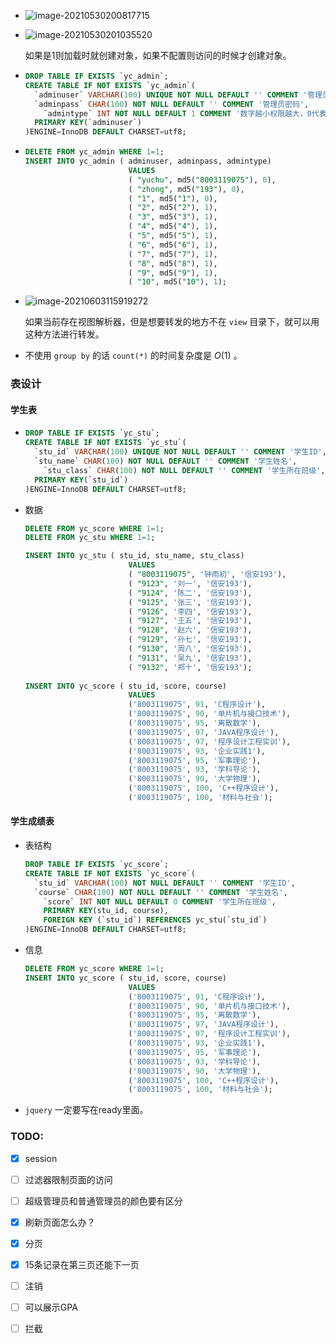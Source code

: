 + ![image-20210530200817715](C:\Users\雨初\AppData\Roaming\Typora\typora-user-images\image-20210530200817715.png)

+ ![image-20210530201035520](C:\Users\雨初\AppData\Roaming\Typora\typora-user-images\image-20210530201035520.png)

  如果是1则加载时就创建对象，如果不配置则访问的时候才创建对象。
  
+ ```sql
  DROP TABLE IF EXISTS `yc_admin`;
  CREATE TABLE IF NOT EXISTS `yc_admin`(
  	`adminuser` VARCHAR(100) UNIQUE NOT NULL DEFAULT '' COMMENT '管理员账号',
  	`adminpass` CHAR(100) NOT NULL DEFAULT '' COMMENT '管理员密码',
      `admintype` INT NOT NULL DEFAULT 1 COMMENT '数字越小权限越大，0代表超级管理员',
  	PRIMARY KEY(`adminuser`)
  )ENGINE=InnoDB DEFAULT CHARSET=utf8;
  ```

+ ```sql
  DELETE FROM yc_admin WHERE 1=1;
  INSERT INTO yc_admin ( adminuser, adminpass, admintype)
                         VALUES
                         ( "yuchu", md5("8003119075"), 0),
                         ( "zhong", md5("193"), 0),
                         ( "1", md5("1"), 0),
                         ( "2", md5("2"), 1),
                         ( "3", md5("3"), 1),
                         ( "4", md5("4"), 1),
                         ( "5", md5("5"), 1),
                         ( "6", md5("6"), 1),
                         ( "7", md5("7"), 1),
                         ( "8", md5("8"), 1),
                         ( "9", md5("9"), 1),
                         ( "10", md5("10"), 1);
  ```

+ ![image-20210603115919272](https://cdn.jsdelivr.net/gh/smallzhong/new-picgo-pic-bed@master//image-20210603115919272.png)

  如果当前存在视图解析器，但是想要转发的地方不在 `view` 目录下，就可以用这种方法进行转发。

+ 不使用 `group by` 的话 `count(*)` 的时间复杂度是 $O(1)$ 。



### 表设计

#### 学生表

+ ```sql
  DROP TABLE IF EXISTS `yc_stu`;
  CREATE TABLE IF NOT EXISTS `yc_stu`(
  	`stu_id` VARCHAR(100) UNIQUE NOT NULL DEFAULT '' COMMENT '学生ID',
  	`stu_name` CHAR(100) NOT NULL DEFAULT '' COMMENT '学生姓名',
      `stu_class` CHAR(100) NOT NULL DEFAULT '' COMMENT '学生所在班级',
  	PRIMARY KEY(`stu_id`)
  )ENGINE=InnoDB DEFAULT CHARSET=utf8;
  ```

+ 数据

  ```sql
  DELETE FROM yc_score WHERE 1=1;
  DELETE FROM yc_stu WHERE 1=1;
  
  INSERT INTO yc_stu ( stu_id, stu_name, stu_class)
                         VALUES
                         ( "8003119075", '钟雨初', '信安193'),
                         ( "9123", '刘一', '信安193'),
                         ( "9124", '陈二', '信安193'),
                         ( "9125", '张三', '信安193'),
                         ( "9126", '李四', '信安193'),
                         ( "9127", '王五', '信安193'),
                         ( "9128", '赵六', '信安193'),
                         ( "9129", '孙七', '信安193'),
                         ( "9130", '周八', '信安193'),
                         ( "9131", '吴九', '信安193'),
                         ( "9132", '郑十', '信安193');
                         
  INSERT INTO yc_score ( stu_id, score, course)
                         VALUES
                         ('8003119075', 91, 'C程序设计'),
                         ('8003119075', 90, '单片机与接口技术'),
                         ('8003119075', 95, '离散数学'),
                         ('8003119075', 97, 'JAVA程序设计'),
                         ('8003119075', 97, '程序设计工程实训'),
                         ('8003119075', 93, '企业实践1'),
                         ('8003119075', 95, '军事理论'),
                         ('8003119075', 93, '学科导论'),
                         ('8003119075', 90, '大学物理'),
                         ('8003119075', 100, 'C++程序设计'),
                         ('8003119075', 100, '材料与社会');
  ```

#### 学生成绩表

+ 表结构

  ```sql
  DROP TABLE IF EXISTS `yc_score`;
  CREATE TABLE IF NOT EXISTS `yc_score`(
  	`stu_id` VARCHAR(100) NOT NULL DEFAULT '' COMMENT '学生ID',
  	`course` CHAR(100) NOT NULL DEFAULT '' COMMENT '学生姓名',
      `score` INT NOT NULL DEFAULT 0 COMMENT '学生所在班级',
      PRIMARY KEY(stu_id, course),
      FOREIGN KEY (`stu_id`) REFERENCES yc_stu(`stu_id`)
  )ENGINE=InnoDB DEFAULT CHARSET=utf8;
  ```

+ 信息

  ```sql
  DELETE FROM yc_score WHERE 1=1;
  INSERT INTO yc_score ( stu_id, score, course)
                         VALUES
                         ('8003119075', 91, 'C程序设计'),
                         ('8003119075', 90, '单片机与接口技术'),
                         ('8003119075', 95, '离散数学'),
                         ('8003119075', 97, 'JAVA程序设计'),
                         ('8003119075', 97, '程序设计工程实训'),
                         ('8003119075', 93, '企业实践1'),
                         ('8003119075', 95, '军事理论'),
                         ('8003119075', 93, '学科导论'),
                         ('8003119075', 90, '大学物理'),
                         ('8003119075', 100, 'C++程序设计'),
                         ('8003119075', 100, '材料与社会');
  ```

+  `jquery` 一定要写在ready里面。



### TODO:

- [x] session
- [ ] 过滤器限制页面的访问
- [ ] 超级管理员和普通管理员的颜色要有区分
- [x] 刷新页面怎么办？
- [x] 分页
- [x] 15条记录在第三页还能下一页
- [ ] 注销
- [ ] 可以展示GPA
- [ ] 拦截

